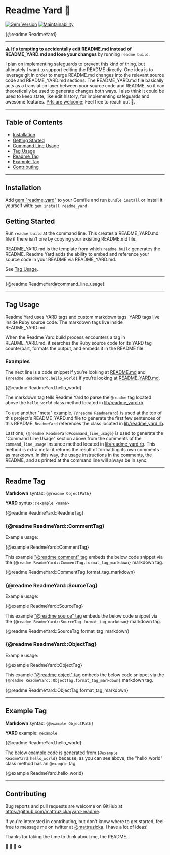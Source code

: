 # Readme Yard 🌿
[![Gem Version](https://badge.fury.io/rb/readme_yard.svg)](https://badge.fury.io/rb/readme_yard)
[![Maintainability](https://api.codeclimate.com/v1/badges/9fe0012930c3886dbe00/maintainability)](https://codeclimate.com/github/mattruzicka/readme_yard/maintainability)

{@readme ReadmeYard}

---

⚠️ **It's tempting to accidentally edit README.md instead of README_YARD.md and lose your changes** by running `readme build`.

I plan on implementing safeguards to prevent this kind of thing, but ultimately I want to support editing the README directly. One idea is to leverage git in order to merge README.md changes into the relevant source code and README_YARD.md sections. The README_YARD.md file basically acts as a translation layer between your source code and README, so it can theoretically be used to generate changes both ways. I also think it could be used to keep state, like edit history, for implementing safeguards and awesome features. [PRs are welcome](#contributing); Feel free to reach out 🙂.

---

## Table of Contents
- [Installation](#installation)
- [Getting Started](#getting-started)
- [Command Line Usage](#command-line-usage)
- [Tag Usage](#tag-usage)
- [Readme Tag](#readme-tag)
- [Example Tag](#example-tag)
- [Contributing](#contributing)

---

## Installation

Add [gem "readme_yard"](https://rubygems.org/gems/readme_yard) to your Gemfile and run `bundle install` or install it yourself with: `gem install readme_yard`

## Getting Started

Run `readme build` at the command line. This creates a README_YARD.md file if there isn’t one by copying your exisiting README.md file.

README_YARD.md is the template from which `readme build` generates the README. Readme Yard adds the ability to embed and reference your source code in your README via README_YARD.md.

See [Tag Usage](#tag-usage).

---

{@readme ReadmeYard#command_line_usage}

---

## Tag Usage

Readme Yard uses YARD tags and custom markdown tags. YARD tags live inside Ruby source code. The markdown tags live inside README_YARD.md.

When the Readme Yard build process encounters a tag in README_YARD.md, it searches the Ruby source code for its YARD tag counterpart, formats the output, and embeds it in the README file.

### Examples

The next line is a code snippet if you’re looking at [README.md](https://github.com/mattruzicka/README/blob/main/README_YARD.md) and `{@readme ReadmeYard.hello_world}` if you’re looking at [README_YARD.md](https://github.com/mattruzicka/readme_yard/blob/main/README_YARD.md).

{@readme ReadmeYard.hello_world}

The markdown tag tells Readme Yard to parse the `@readme` tag located above the `hello_world` class method located in [lib/readme_yard.rb](https://github.com/mattruzicka/readme_yard/blob/main/lib/readme_yard.rb).

To use another "meta" example, `{@readme ReadmeYard}` is used at the top of this project's README_YARD.md file to generate the first few sentences of this README. `ReadmeYard` references the class located in [lib/readme_yard.rb](https://github.com/mattruzicka/readme_yard/blob/main/lib/readme_yard.rb).

Last one, `{@readme ReadmeYard#command_line_usage}` is used to generate the "Command Line Usage" section above from the comments of the `command_line_usage` instance method located in [lib/readme_yard.rb](https://github.com/mattruzicka/readme_yard/blob/main/lib/readme_yard.rb). This method is extra meta: it returns the result of formatting its own comments as markdown. In this way, the usage instructions in the comments, the README, and as printed at the command line will always be in sync.

---

## Readme Tag

**Markdown** syntax: `{@readme ObjectPath}`

**YARD** syntax: `@example <name>`

{@readme ReadmeYard::ReadmeTag}

### {@readme ReadmeYard::CommentTag}

Example usage:

{@example ReadmeYard::CommentTag}

This example ["@readme comment" tag](https://github.com/mattruzicka/readme_yard/blob/main/lib/readme_yard/comment_tag.rb) embeds the below code snippet via the `{@readme ReadmeYard::CommentTag.format_tag_markdown}` markdown tag.

{@readme ReadmeYard::CommentTag.format_tag_markdown}

### {@readme ReadmeYard::SourceTag}

Example usage:

{@example ReadmeYard::SourceTag}

This example ["@readme source" tag](https://github.com/mattruzicka/readme_yard/blob/main/lib/readme_yard/source_tag.rb) embeds the below code snippet via the `{@readme ReadmeYard::SourceTag.format_tag_markdown}` markdown tag.

{@readme ReadmeYard::SourceTag.format_tag_markdown}

### {@readme ReadmeYard::ObjectTag}

Example usage:

{@example ReadmeYard::ObjectTag}

This example ["@readme object" tag](https://github.com/mattruzicka/readme_yard/blob/main/lib/readme_yard/object_tag.rb) embeds the below code snippet via the `{@readme ReadmeYard::ObjectTag.format_tag_markdown}` markdown tag.

{@readme ReadmeYard::ObjectTag.format_tag_markdown}


---

## Example Tag

**Markdown** syntax: `{@example ObjectPath}`

**YARD** example: `@example`

{@readme ReadmeYard.hello_world}

The below example code is generated from `{@example ReadmeYard.hello_world}` because, as you can see above, the "hello_world" class method has an `@example` tag.

{@example ReadmeYard.hello_world}

---

## Contributing

Bug reports and pull requests are welcome on GitHub at https://github.com/mattruzicka/yard-readme.

If you're interested in contributing, but don't know where to get started, feel free to message me on twitter at [@mattruzicka](https://twitter.com/mattruzicka). I have a lot of ideas!

Thanks for taking the time to think about me, the README.

🌿 🥏 🌱 ⚽
